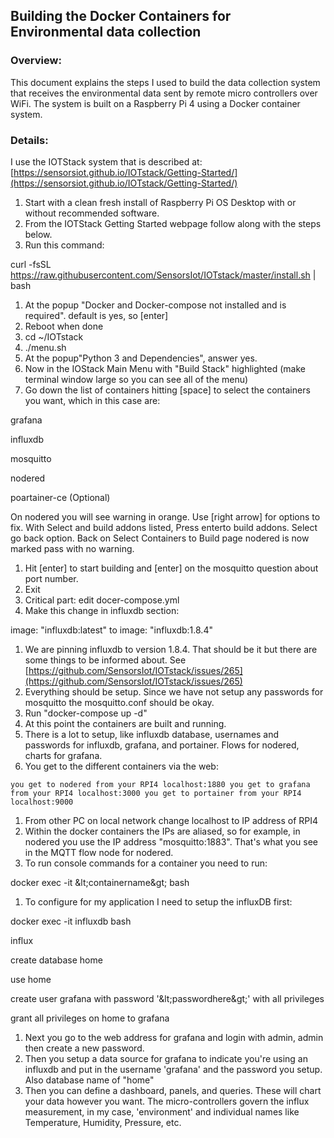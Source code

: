 ## Building the Docker Containers for Environmental data collection

### Overview:

This document explains the steps I used to build the data collection system that receives the environmental data sent by remote micro controllers over WiFi. The system is built on a Raspberry Pi 4 using a Docker container system.

### Details:

I use the IOTStack system that is described at: [https://sensorsiot.github.io/IOTstack/Getting-Started/](https://sensorsiot.github.io/IOTstack/Getting-Started/)

1. Start with a clean fresh install of Raspberry Pi OS Desktop with or without recommended software.
2. From the IOTStack Getting Started webpage follow along with the steps below.
3. Run this command:

curl -fsSL https://raw.githubusercontent.com/SensorsIot/IOTstack/master/install.sh | bash

1. At the popup &quot;Docker and Docker-compose not installed and is required&quot;. default is yes, so [enter]
2. Reboot when done
3. cd ~/IOTstack
4. ./menu.sh
5. At the popup&quot;Python 3 and Dependencies&quot;, answer yes.
6. Now in the IOStack Main Menu with &quot;Build Stack&quot; highlighted (make terminal window large so you can see all of the menu)
7. Go down the list of containers hitting [space] to select the containers you want, which in this case are:

grafana

influxdb

mosquitto

nodered

poartainer-ce (Optional)

On nodered you will see warning in orange. Use [right arrow] for options to fix. 
With Select and build addons listed, Press enterto build addons. 
Select go back option. 
Back on Select Containers to Build page nodered is now marked pass with no warning. 

1. Hit [enter] to start building and [enter] on the mosquitto question about port number.
2. Exit
3. Critical part: edit docer-compose.yml
4. Make this change in influxdb section:

image: &quot;influxdb:latest&quot; to image: &quot;influxdb:1.8.4&quot;

1. We are pinning influxdb to version 1.8.4. That should be it but there are some things to be informed about. See [https://github.com/SensorsIot/IOTstack/issues/265](https://github.com/SensorsIot/IOTstack/issues/265)
2. Everything should be setup. Since we have not setup any passwords for mosquitto the mosquitto.conf should be okay.
3. Run &quot;docker-compose up -d&quot;
4. At this point the containers are built and running.
5. There is a lot to setup, like influxdb database, usernames and passwords for influxdb, grafana, and portainer. Flows for nodered, charts for grafana.
6. You get to the different containers via the web:

```
you get to nodered from your RPI4 localhost:1880 you get to grafana from your RPI4 localhost:3000 you get to portainer from your RPI4 localhost:9000
```

1. From other PC on local network change localhost to IP address of RPI4
2. Within the docker containers the IPs are aliased, so for example, in nodered you use the IP address &quot;mosquitto:1883&quot;. That&#39;s what you see in the MQTT flow node for nodered.
3. To run console commands for a container you need to run:

docker exec -it \&lt;containername\&gt; bash

1. To configure for my application I need to setup the influxDB first:

docker exec -it influxdb bash

influx

create database home

use home

create user grafana with password &#39;\&lt;passwordhere\&gt;&#39; with all privileges

grant all privileges on home to grafana

1. Next you go to the web address for grafana and login with admin, admin then create a new password.
2. Then you setup a data source for grafana to indicate you&#39;re using an influxdb and put in the username &#39;grafana&#39; and the password you setup. Also database name of &quot;home&quot;
3. Then you can define a dashboard, panels, and queries. These will chart your data however you want. The micro-controllers govern the influx measurement, in my case, &#39;environment&#39; and individual names like Temperature, Humidity, Pressure, etc.
